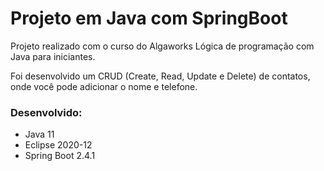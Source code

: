 # Projeto em Java com SpringBoot

Projeto realizado com o curso do Algaworks Lógica de programação com Java para iniciantes.

Foi desenvolvido um CRUD (Create, Read, Update e Delete) de contatos, onde você pode adicionar o nome e telefone.

### Desenvolvido:
- Java 11
- Eclipse 2020-12
- Spring Boot 2.4.1
